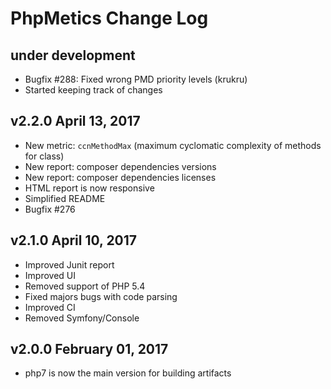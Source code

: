 PhpMetics Change Log
====================

under development
-----------------

- Bugfix #288: Fixed wrong PMD priority levels (krukru)
- Started keeping track of changes

v2.2.0 April 13, 2017
---------------------

- New metric: `ccnMethodMax` (maximum cyclomatic complexity of methods for class)
- New report: composer dependencies versions
- New report: composer dependencies licenses
- HTML report is now responsive
- Simplified README
- Bugfix #276

v2.1.0 April 10, 2017
---------------------

- Improved Junit report
- Improved UI
- Removed support of PHP 5.4
- Fixed majors bugs with code parsing
- Improved CI
- Removed Symfony/Console

v2.0.0 February 01, 2017
------------------------

- php7 is now the main version for building artifacts
